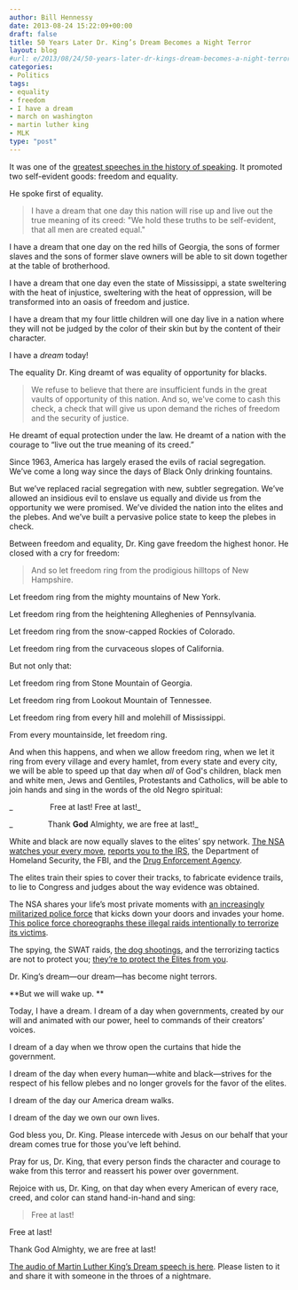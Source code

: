 ```yaml
---
author: Bill Hennessy
date: 2013-08-24 15:22:09+00:00
draft: false
title: 50 Years Later Dr. King’s Dream Becomes a Night Terror
layout: blog
#url: e/2013/08/24/50-years-later-dr-kings-dream-becomes-a-night-terror/
categories:
- Politics
tags:
- equality
- freedom
- I have a dream
- march on washington
- martin luther king
- MLK
type: "post"
---
```


It was one of the [greatest speeches in the history of speaking](https://www.americanrhetoric.com/speeches/mlkihaveadream.htm). It promoted two self-evident goods: freedom and equality.

He spoke first of equality.


> I have a dream that one day this nation will rise up and live out the true meaning of its creed: "We hold these truths to be self-evident, that all men are created equal."

I have a dream that one day on the red hills of Georgia, the sons of former slaves and the sons of former slave owners will be able to sit down together at the table of brotherhood.

I have a dream that one day even the state of Mississippi, a state sweltering with the heat of injustice, sweltering with the heat of oppression, will be transformed into an oasis of freedom and justice.

I have a dream that my four little children will one day live in a nation where they will not be judged by the color of their skin but by the content of their character.

I have a _dream_ today!


The equality Dr. King dreamt of was equality of opportunity for blacks.


> We refuse to believe that there are insufficient funds in the great vaults of opportunity of this nation. And so, we've come to cash this check, a check that will give us upon demand the riches of freedom and the security of justice.


He dreamt of equal protection under the law. He dreamt of a nation with the courage to “live out the true meaning of its creed.”

Since 1963, America has largely erased the evils of racial segregation. We’ve come a long way since the days of Black Only drinking fountains.

But we’ve replaced racial segregation with new, subtler segregation. We’ve allowed an insidious evil to enslave us equally and divide us from the opportunity we were promised. We’ve divided the nation into the elites and the plebes. And we’ve built a pervasive police state to keep the plebes in check.

Between freedom and equality, Dr. King gave freedom the highest honor. He closed with a cry for freedom:


> And so let freedom ring from the prodigious hilltops of New Hampshire.

Let freedom ring from the mighty mountains of New York.

Let freedom ring from the heightening Alleghenies of Pennsylvania.

Let freedom ring from the snow-capped Rockies of Colorado.

Let freedom ring from the curvaceous slopes of California.

But not only that:

Let freedom ring from Stone Mountain of Georgia.

Let freedom ring from Lookout Mountain of Tennessee.

Let freedom ring from every hill and molehill of Mississippi.

From every mountainside, let freedom ring.

And when this happens, and when we allow freedom ring, when we let it ring from every village and every hamlet, from every state and every city, we will be able to speed up that day when _all_ of God's children, black men and white men, Jews and Gentiles, Protestants and Catholics, will be able to join hands and sing in the words of the old Negro spiritual:

_                 Free at last! Free at last!_

_                Thank __God__ Almighty, we are free at last!_


White and black are now equally slaves to the elites’ spy network. [The NSA watches your every move](https://thehill.com/blogs/hillicon-valley/technology/318515-nsa-admits-analysts-purposefully-violated-privacy-rights), [reports you to the IRS,](https://dailycaller.com/2013/08/08/reuters-irs-manual-instructed-agents-how-to-hide-secret-deansa-intel/) the Department of Homeland Security, the FBI, and the [Drug Enforcement Agency](https://www.reuters.com/article/2013/08/05/us-dea-sod-idUSBRE97409R20130805).

The elites train their spies to cover their tracks, to fabricate evidence trails, to lie to Congress and judges about the way evidence was obtained.

The NSA shares your life’s most private moments with [an increasingly militarized police force](https://www.cato.org/publications/white-paper/overkill-rise-paramilitary-police-raids-america) that kicks down your doors and invades your home. [This police force choreographs these illegal raids intentionally to terrorize its victims](https://www.dailymail.co.uk/news/article-2301308/Ex-CIA-agents-sue-Kansas-police-raided-suburban-home-drugs--bought-special-equipment-grow-vegetables-indoors.html).

The spying, the SWAT raids, [the dog shootings](https://www.mercurynews.com/ci_23631649/police-shoot-dog-ten-days-later-outrage-still), and the terrorizing tactics are not to protect you; [they’re to protect the Elites from you](https://www.veteranstoday.com/2013/08/19/police-now-can-switch-off-iphone-camera-and-wi-fi/).

Dr. King’s dream—our dream—has become night terrors.

**But we will wake up. **

Today, I have a dream. I dream of a day when governments, created by our will and animated with our power, heel to commands of their creators’ voices.

I dream of a day when we throw open the curtains that hide the government.

I dream of the day when every human—white and black—strives for the respect of his fellow plebes and no longer grovels for the favor of the elites.

I dream of the day our America dream walks.

I dream of the day we own our own lives.

God bless you, Dr. King. Please intercede with Jesus on our behalf that your dream comes true for those you’ve left behind.

Pray for us, Dr. King, that every person finds the character and courage to wake from this terror and reassert his power over government.

Rejoice with us, Dr. King, on that day when every American of every race, creed, and color can stand hand-in-hand and sing:


> Free at last!

Free at last!

Thank God Almighty, we are free at last!




[The audio of Martin Luther King’s Dream speech is here](https://www.americanrhetoric.com/speeches/mlkihaveadream.htm). Please listen to it and share it with someone in the throes of a nightmare.
